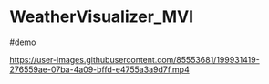 # WeatherVisualizer_MVI

#demo 

https://user-images.githubusercontent.com/85553681/199931419-276559ae-07ba-4a09-bffd-e4755a3a9d7f.mp4

